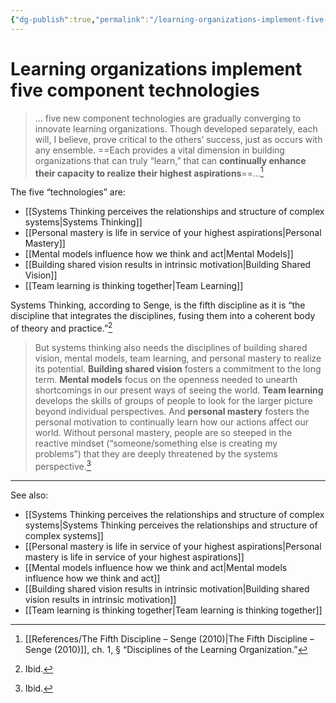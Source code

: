 ```yaml
---
{"dg-publish":true,"permalink":"/learning-organizations-implement-five-component-technologies/"}
---
```



# Learning organizations implement five component technologies

>… five new component technologies are gradually converging to innovate learning organizations. Though developed separately, each will, I believe, prove critical to the others’ success, just as occurs with any ensemble. ==Each provides a vital dimension in building organizations that can truly “learn,” that can **continually enhance their capacity to realize their highest aspirations**==…[^1]

The five “technologies” are:

- [[Systems Thinking perceives the relationships and structure of complex systems\|Systems Thinking]]
- [[Personal mastery is life in service of your highest aspirations\|Personal Mastery]]
- [[Mental models influence how we think and act\|Mental Models]]
- [[Building shared vision results in intrinsic motivation\|Building Shared Vision]]
- [[Team learning is thinking together\|Team Learning]]

Systems Thinking, according to Senge, is the fifth discipline as it is “the discipline that integrates the disciplines, fusing them into a coherent body of theory and practice.”[^2]

> But systems thinking also needs the disciplines of building shared vision, mental models, team learning, and personal mastery to realize its potential. **Building shared vision** fosters a commitment to the long term. **Mental models** focus on the openness needed to unearth shortcomings in our present ways of seeing the world. **Team learning** develops the skills of groups of people to look for the larger picture beyond individual perspectives. And **personal mastery** fosters the personal motivation to continually learn how our actions affect our world. Without personal mastery, people are so steeped in the reactive mindset (“someone/something else is creating my problems”) that they are deeply threatened by the systems perspective.[^3]

---


See also:
- [[Systems Thinking perceives the relationships and structure of complex systems\|Systems Thinking perceives the relationships and structure of complex systems]]
- [[Personal mastery is life in service of your highest aspirations\|Personal mastery is life in service of your highest aspirations]]
- [[Mental models influence how we think and act\|Mental models influence how we think and act]]
- [[Building shared vision results in intrinsic motivation\|Building shared vision results in intrinsic motivation]]
- [[Team learning is thinking together\|Team learning is thinking together]]

[^1]: [[References/The Fifth Discipline – Senge (2010)\|The Fifth Discipline – Senge (2010)]], ch. 1, § “Disciplines of the Learning Organization.”
[^2]: Ibid.
[^3]: Ibid.